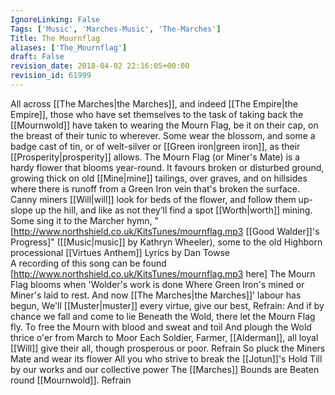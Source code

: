 ```yaml
---
IgnoreLinking: False
Tags: ['Music', 'Marches-Music', 'The-Marches']
Title: The Mournflag
aliases: ['The_Mournflag']
draft: False
revision_date: 2018-04-02 22:16:05+00:00
revision_id: 61999
---
```


All across [[The Marches|the Marches]], and indeed [[The Empire|the Empire]], those who have set themselves to the task of taking back the [[Mournwold]] have taken to wearing the Mourn Flag, be it on their cap, on the breast of their tunic to wherever. Some wear the blossom, and some a badge cast of tin, or of welt-silver or [[Green iron|green iron]], as their [[Prosperity|prosperity]] allows.
The Mourn Flag (or Miner's Mate) is a hardy flower that blooms year-round. It favours broken or disturbed ground, growing thick on old [[Mine|mine]] tailings, over graves, and on hillsides where there is runoff from a Green Iron vein that's broken the surface. Canny miners [[Will|will]] look for beds of the flower, and follow them up-slope up the hill, and like as not they’ll find a spot [[Worth|worth]] mining.
Some sing it to the Marcher hymn, "[http://www.northshield.co.uk/KitsTunes/mournflag.mp3 [[Good Walder]]'s Progress]" ([[Music|music]] by Kathryn Wheeler), some to the old Highborn processional [[Virtues Anthem]] 
Lyrics by Dan Towse  
A recording of this song can be found [http://www.northshield.co.uk/KitsTunes/mournflag.mp3 here] 
The Mourn Flag blooms when 'Wolder's work is done
Where Green Iron's mined or Miner's laid to rest.
And now [[The Marches|the Marches]]' labour has begun, 
We'll [[Muster|muster]] every virtue, give our best,
Refrain:
And if by chance we fall and come to lie
Beneath the Wold, there let the Mourn Flag fly.
To free the Mourn with blood and sweat and toil
And plough the Wold thrice o'er from March to Moor
Each Soldier, Farmer, [[Alderman]], all loyal
[[Will]] give their all, though prosperous or poor.
Refrain
So pluck the Miners Mate and wear its flower 
All you who strive to break the [[Jotun]]'s Hold
Till by our works and our collective power
The [[Marches]] Bounds are Beaten round [[Mournwold]].
Refrain